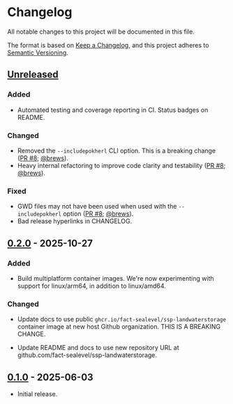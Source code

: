 # Changelog

All notable changes to this project will be documented in this file.

The format is based on [Keep a Changelog](https://keepachangelog.com/en/1.1.0/),
and this project adheres to [Semantic Versioning](https://semver.org/spec/v2.0.0.html).

## [Unreleased]

### Added

- Automated testing and coverage reporting in CI. Status badges on README.

### Changed

- Removed the `--includepokherl` CLI option. This is a breaking change ([PR #8](https://github.com/fact-sealevel/ssp-landwaterstorage/pull/8); [@brews](https://github.com/brews)).
- Heavy internal refactoring to improve code clarity and testability ([PR #8](https://github.com/fact-sealevel/ssp-landwaterstorage/pull/8); [@brews](https://github.com/brews)).

### Fixed

- GWD files may not have been used when used with the `--includepokherl` option ([PR #8](https://github.com/fact-sealevel/ssp-landwaterstorage/pull/8); [@brews](https://github.com/brews)).
- Bad release hyperlinks in CHANGELOG.


## [0.2.0] - 2025-10-27

### Added

- Build multiplatform container images. We're now experimenting with support for linux/arm64, in addition to linux/amd64.

### Changed

- Update docs to use public `ghcr.io/fact-sealevel/ssp-landwaterstorage` container image at new host Github organization. THIS IS A BREAKING CHANGE.

- Update README and docs to use new repository URL at github.com/fact-sealevel/ssp-landwaterstorage.


## [0.1.0] - 2025-06-03

- Initial release.


[Unreleased]: https://github.com/fact-sealevel/ssp-landwaterstorage/compare/v0.2.0...HEAD
[0.2.0]: https://github.com/fact-sealevel/ssp-landwaterstorage/compare/v0.1.0...v0.2.0
[0.1.0]: https://github.com/fact-sealevel/ssp-landwaterstorage/releases/tag/v0.1.0
